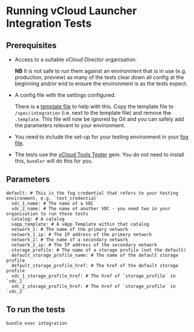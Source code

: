 # Running vCloud Launcher Integration Tests

## Prerequisites

- Access to a suitable vCloud Director organisation.

  **NB** It is not safe to run them against an environment that is in use (e.g. production, preview) as
  many of the tests clear down all config at the beginning and/or end to ensure the environment is as
  the tests expect.

- A config file with the settings configured.

  There is a [template file](/spec/integration/vcloud_tools_testing_config.yaml.template) to help with this. Copy the template file to `/spec/integration` (i.e. next to the template file) and remove the `.template`. This file will now be ignored by Git and you can safely add the parameters relevant to your environment.

- You need to include the set-up for your testing environment in your [fog file](https://github.com/alphagov/vcloud-launcher#credentials).

- The tests use the [vCloud Tools Tester](http://rubygems.org/gems/vcloud-tools-tester) gem. You do not need to install this, `bundler` will do this for you.

## Parameters

````
default: # This is the fog credential that refers to your testing environment, e.g. `test_credential`
  vdc_1_name: # The name of a VDC
  vdc_2_name: # The name of another VDC - you need two in your organisation to run these tests
  catalog: # A catalog
  vapp_template: # A vApp Template within that catalog
  network_1: # The name of the primary network
  network_1_ip: # The IP address of the primary network
  network_2: # The name of a secondary network
  network_2_ip: # The IP address of the secondary network
  storage_profile: # The name of a storage profile (not the default)
  default_storage_profile_name: # The name of the default storage profile
  default_storage_profile_href: # The href of the default storage profile
  vdc_1_storage_profile_href: # The href of `storage_profile` in `vdc_1`
  vdc_2_storage_profile_href: # The href of `storage_profile` in `vdc_2`
````

## To run the tests

  `bundle exec integration`

